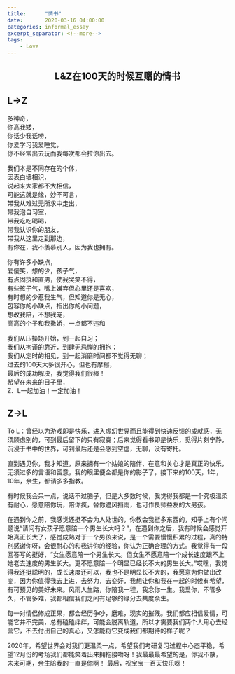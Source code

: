 ```yaml
---
title:      "情书"
date:       2020-03-16 04:00:00
categories: informal_essay
excerpt_separator: <!--more-->
tags:
    - Love
---
```

## <center>L&Z在100天的时候互赠的情书</center>
<!--more-->

## L$\rightarrow$Z
多神奇，  
你高我矮，   
你话少我话唠，   
你爱学习我爱睡觉，   
你不经常出去玩而我每次都会拉你出去。 

我们本是不同存在的个体，     
因表白墙相识，    
说起来大家都不大相信，      
可能这就是缘，妙不可言，             
带我从难过无所求中走出，         
带我泡自习室，         
带我吃吃喝喝，        
带我认识你的朋友，        
带我从这里走到那边，         
有你在，我不羡慕别人，因为我也拥有。           

你有许多小缺点，      
爱傻笑，想的少，孩子气，      
有点固执和直男，使我哭笑不得，         
有些孩子气，嘴上嫌弃但心里还是喜欢，            
有时想的少惹我生气，但知道你是无心，             
包容你的小缺点，指出你的小问题，              
想改我陪，不想我宠，              
高高的个子和我撒娇，一点都不违和

我们从压操场开始，到一起自习；             
我们从拘谨的靠近，到肆无忌惮的拥抱；             
我们从定时的相见，到一起消磨时间都不觉得无聊；               
过去的100天大多很开心，但也有摩擦，            
最后的成功解决，我觉得我们很棒！           
希望在未来的日子里，              
Z、L一起加油！一定加油！


## Z$\rightarrow$L
To L：曾经以为游戏即是快乐，进入虚幻世界而且能得到快速反馈的成就感，无须顾虑别的，可到最后留下的只有寂寞；后来觉得看书即是快乐，觅得片刻宁静，沉浸于书中的世界，可到最后还是会感到空虚，无聊，没有寄托。 


直到遇见你，我才知道，原来拥有一个姑娘的陪伴、在意和关心才是真正的快乐，无须过多的言语和留意，我的眼里便全都是你的影子了，接下来的100天，1年，10年，余生，都请多多指教。  


有时候我会呆一点，说话不过脑子，但是大多数时候，我觉得我都是一个究极温柔有耐心，愿意陪你玩，陪你疯，替你遮风挡雨，也可作良师益友的大男孩。


在遇到你之前，我感觉还挺不会为人处世的，你教会我挺多东西的，知乎上有个问题说“请问有女孩子愿意陪一个男生长大吗？”，在遇到你之后，我有时候会感觉开始真正长大了，感觉成熟对于一个男孩来说，是一个需要慢慢积累的过程，真的特别感谢你呀，会很耐心的和我讲你的经验，你认为正确合理的方式。我觉得有一段回答写的挺好，“女生愿意陪一个男生长大。但女生不愿意陪一个成长速度跟不上她老去速度的男生长大。更不愿意陪一个明显已经长不大的男生长大。”哎嘿，我觉得我还挺聪明的，成长速度还可以，我也不是明显长不大的，我愿意为你做出改变，因为你值得我去上进，去努力，去变好，我想让你和我在一起的时候有希望，有可预见的美好未来。风雨人生路，你陪我一程，我念你一生。我爱你，不管多久，不管多难，我都相信我们之间有足够的缘分去共度余生。


每一对情侣修成正果，都会经历争吵，磨难，现实的摧残。我们都应相信爱情，可能它并不完美，总有磕磕绊绊，可能会脱离轨道，所以才需要我们两个人用心去经营它，不去付出自己的真心，又怎能将它变成我们都期待的样子呢？


2020年，希望世界会对我们更温柔一点，希望我们考研复习过程中心态平稳，希望12月份的考场我们都能笑着出来拥抱接吻呀！我最最最希望的是，你我不散，未来可期，余生陪我的一直是你啊！
最后，祝宝宝一百天快乐呀！